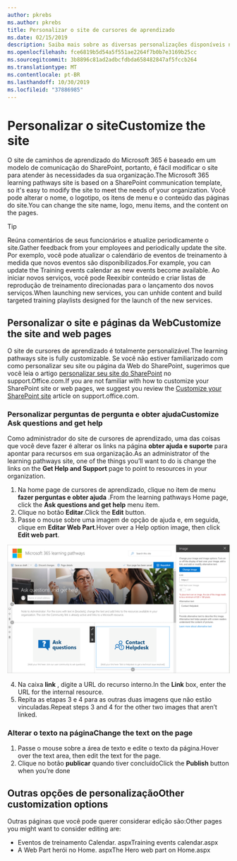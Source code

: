 ```yaml
---
author: pkrebs
ms.author: pkrebs
title: Personalizar o site de cursores de aprendizado
ms.date: 02/15/2019
description: Saiba mais sobre as diversas personalizações disponíveis nos caminhos de aprendizado do Microsoft 365
ms.openlocfilehash: fce6819b5d54a5f551ae2264f7b0b7e3169b25cc
ms.sourcegitcommit: 3b8896c81ad2adbcfdbda658482847af5fccb264
ms.translationtype: MT
ms.contentlocale: pt-BR
ms.lasthandoff: 10/30/2019
ms.locfileid: "37886985"
---
```

# <a name="customize-the-site"></a><span data-ttu-id="65705-103">Personalizar o site</span><span class="sxs-lookup"><span data-stu-id="65705-103">Customize the site</span></span>

<span data-ttu-id="65705-104">O site de caminhos de aprendizado do Microsoft 365 é baseado em um modelo de comunicação do SharePoint, portanto, é fácil modificar o site para atender às necessidades da sua organização.</span><span class="sxs-lookup"><span data-stu-id="65705-104">The Microsoft 365 learning pathways site is based on a SharePoint communication template, so it's easy to modify the site to meet the needs of your organization.</span></span> <span data-ttu-id="65705-105">Você pode alterar o nome, o logotipo, os itens de menu e o conteúdo das páginas do site.</span><span class="sxs-lookup"><span data-stu-id="65705-105">You can change the site name, logo, menu items, and the content on the pages.</span></span> 

> [!TIP]
> <span data-ttu-id="65705-106">Reúna comentários de seus funcionários e atualize periodicamente o site.</span><span class="sxs-lookup"><span data-stu-id="65705-106">Gather feedback from your employees and periodically update the site.</span></span> <span data-ttu-id="65705-107">Por exemplo, você pode atualizar o calendário de eventos de treinamento à medida que novos eventos são disponibilizados.</span><span class="sxs-lookup"><span data-stu-id="65705-107">For example, you can update the Training events calendar as new events become available.</span></span> <span data-ttu-id="65705-108">Ao iniciar novos serviços, você pode Reexibir conteúdo e criar listas de reprodução de treinamento direcionadas para o lançamento dos novos serviços.</span><span class="sxs-lookup"><span data-stu-id="65705-108">When launching new services, you can unhide content and build targeted training playlists designed for the launch of the new services.</span></span> 

## <a name="customize-the-site-and-web-pages"></a><span data-ttu-id="65705-109">Personalizar o site e páginas da Web</span><span class="sxs-lookup"><span data-stu-id="65705-109">Customize the site and web pages</span></span>

<span data-ttu-id="65705-110">O site de cursores de aprendizado é totalmente personalizável.</span><span class="sxs-lookup"><span data-stu-id="65705-110">The learning pathways site is fully customizable.</span></span> <span data-ttu-id="65705-111">Se você não estiver familiarizado com como personalizar seu site ou página da Web do SharePoint, sugerimos que você leia o artigo [personalizar seu site do SharePoint](https://support.office.com/en-us/article/customize-your-sharepoint-site-320b43e5-b047-4fda-8381-f61e8ac7f59b) no support.Office.com.</span><span class="sxs-lookup"><span data-stu-id="65705-111">If you are not familiar with how to customize your SharePoint site or web pages, we suggest you review the [Customize your SharePoint site](https://support.office.com/en-us/article/customize-your-sharepoint-site-320b43e5-b047-4fda-8381-f61e8ac7f59b) article on support.office.com.</span></span> 

### <a name="customize-ask-questions-and-get-help"></a><span data-ttu-id="65705-112">Personalizar perguntas de pergunta e obter ajuda</span><span class="sxs-lookup"><span data-stu-id="65705-112">Customize Ask questions and get help</span></span>

<span data-ttu-id="65705-113">Como administrador do site de cursores de aprendizado, uma das coisas que você deve fazer é alterar os links na página **obter ajuda e suporte** para apontar para recursos em sua organização.</span><span class="sxs-lookup"><span data-stu-id="65705-113">As an administrator of the learning pathways site, one of the things you’ll want to do is change the links on the **Get Help and Support** page to point to resources in your organization.</span></span> 

1.  <span data-ttu-id="65705-114">Na home page de cursores de aprendizado, clique no item de menu **fazer perguntas e obter ajuda** .</span><span class="sxs-lookup"><span data-stu-id="65705-114">From the learning pathways Home page, click the **Ask questions and get help** menu item.</span></span>
2.  <span data-ttu-id="65705-115">Clique no botão **Editar**.</span><span class="sxs-lookup"><span data-stu-id="65705-115">Click the **Edit** button.</span></span>
3.  <span data-ttu-id="65705-116">Passe o mouse sobre uma imagem de opção de ajuda e, em seguida, clique em **Editar Web Part**.</span><span class="sxs-lookup"><span data-stu-id="65705-116">Hover over a Help option image, then click **Edit web part**.</span></span>

![CG-edithelp. png](media/cg-edithelp.png)

4.  <span data-ttu-id="65705-118">Na caixa **link** , digite a URL do recurso interno.</span><span class="sxs-lookup"><span data-stu-id="65705-118">In the **Link** box, enter the URL for the internal resource.</span></span> 
5.  <span data-ttu-id="65705-119">Repita as etapas 3 e 4 para as outras duas imagens que não estão vinculadas.</span><span class="sxs-lookup"><span data-stu-id="65705-119">Repeat steps 3 and 4 for the other two images that aren’t linked.</span></span>

### <a name="change-the-text-on-the-page"></a><span data-ttu-id="65705-120">Alterar o texto na página</span><span class="sxs-lookup"><span data-stu-id="65705-120">Change the text on the page</span></span>

1. <span data-ttu-id="65705-121">Passe o mouse sobre a área de texto e edite o texto da página.</span><span class="sxs-lookup"><span data-stu-id="65705-121">Hover over the text area, then edit the text for the page.</span></span> 
2. <span data-ttu-id="65705-122">Clique no botão **publicar** quando tiver concluído</span><span class="sxs-lookup"><span data-stu-id="65705-122">Click the **Publish** button when you’re done</span></span>

## <a name="other-customization-options"></a><span data-ttu-id="65705-123">Outras opções de personalização</span><span class="sxs-lookup"><span data-stu-id="65705-123">Other customization options</span></span>
<span data-ttu-id="65705-124">Outras páginas que você pode querer considerar edição são:</span><span class="sxs-lookup"><span data-stu-id="65705-124">Other pages you might want to consider editing are:</span></span>

- <span data-ttu-id="65705-125">Eventos de treinamento Calendar. aspx</span><span class="sxs-lookup"><span data-stu-id="65705-125">Training events calendar.aspx</span></span>
- <span data-ttu-id="65705-126">A Web Part herói no Home. aspx</span><span class="sxs-lookup"><span data-stu-id="65705-126">The Hero web part on Home.aspx</span></span>

